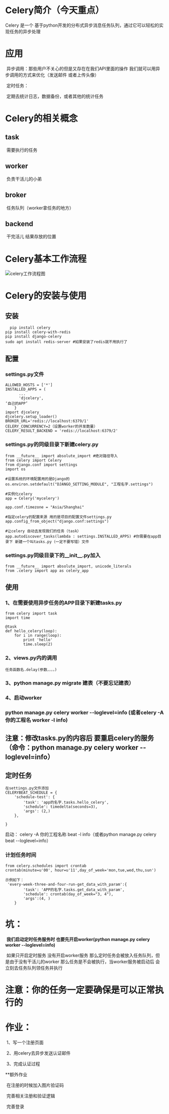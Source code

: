 # Celery简介（今天重点）

Celery 是一个 基于python开发的分布式异步消息任务队列，通过它可以轻松的实现任务的异步处理

# 应用

​	异步调用：那些用户不关心的但是又存在在我们API里面的操作 我们就可以用异步调用的方式来优化（发送邮件 或者上传头像）

​	定时任务：

​		定期去统计日志，数据备份，或者其他的统计任务

# Celery的相关概念

## task

​	需要执行的任务

## worker

​	负责干活儿的小弟

## broker

​	任务队列（worker拿任务的地方）

## backend

​	干完活儿 结果存放的位置

# Celery基本工作流程

   ![celery工作流程图](D:\工作空间\python1806\django\09\doc\celery工作流程图.png)

# Celery的安装与使用

## 安装

~~~
  pip install celery
pip install celery-with-redis
pip install django-celery
sudo apt install redis-server #如果安装了redis就不用执行了
~~~

## 配置

### settings.py文件

~~~
ALLOWED_HOSTS = ['*']
INSTALLED_APPS = (
	  ...
	  'djcelery',
‘自己的APP’
	}
import djcelery
djcelery.setup_loader()
BROKER_URL='redis://localhost:6379/1'
CELERY_CONCURRENCY=2（设置worker的并发数量）
CELERY_RESULT_BACKEND = 'redis://localhost:6379/2'
~~~

### settings.py的同级目录下新建celery.py

~~~
from __future__ import absolute_import #绝对路径导入
from celery import Celery
from django.conf import settings
import os

#设置系统的环境配置用的是Django的
os.environ.setdefault("DJANGO_SETTING_MODULE", "工程名字.settings")

#实例化celery
app = Celery('mycelery')

app.conf.timezone = "Asia/Shanghai"

#指定celery的配置来源 用的是项目的配置文件settings.py
app.config_from_object("django.conf:settings")

#让celery 自动去发现我们的任务（task）
app.autodiscover_tasks(lambda : settings.INSTALLED_APPS) #你需要在app目录下 新建一个叫tasks.py（一定不要写错）文件
~~~

### settings.py同级目录下的__init__.py加入

~~~
from __future__ import absolute_import, unicode_literals
from .celery import app as celery_app
~~~

## 使用

### 	1、在需要使用异步任务的APP目录下新建tasks.py

~~~
from celery import task
import time

@task
def hello_celery(loop):
	for i in range(loop):
		print 'hello'
		time.sleep(2)
~~~

### 2、views.py内的调用

~~~
任务函数名.delay(参数，，，，)
~~~

### 3、python manage.py migrate 建表（不要忘记建表）

### 4、启动worker

### 	 python manage.py celery worker --loglevel=info (或者celery -A 你的工程名 worker -l info)



## 注意：修改tasks.py的内容后 要重启celery的服务（命令：python manage.py celery worker --loglevel=info）



## 定时任务

~~~
在settings.py文件添加
CELERYBEAT_SCHEDULE = {
    'schedule-test': {
        'task': 'app的名字.tasks.hello_celery',
        'schedule': timedelta(seconds=3),
        'args': (2,)
    },

}
~~~

启动： celery -A 你的工程名称 beat -l info（或者python manage.py celery beat --loglevel=info）

### 计划任务时间

~~~
from celery.schedules import crontab
crontab(minute=u'00', hour=u'11',day_of_week='mon,tue,wed,thu,sun')

示例如下：
 'every-week-three-and-four-run-get_data_with_param':{
        'task': 'APP的名字.tasks.get_data_with_param',
        'schedule': crontab(day_of_week="3, 4"),
        'args':(4, )
    }
~~~

# 坑：

​	**我们启动定时任务服务时 也要先开启worker(python manage.py celery worker --loglevel=info)**

​	如果只开启定时服务 没有开启worker服务 那么定时任务会被放入任务队列，但是由于没有干活儿的worker 那么任务是不会被执行，当worker服务被启动后 会立刻去任务队列领任务并执行

# 注意：你的任务一定要确保是可以正常执行的



# 作业：

​	1、写一个注册页面

​	2、用celery去异步发送认证邮件

​	3、完成认证过程

**额外作业

​	在注册的时候加入图片验证码

​	完善相关注册和验证逻辑

​	完善登录